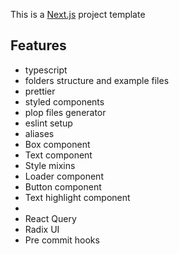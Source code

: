 This is a [Next.js](https://nextjs.org/) project template

## Features

- typescript
- folders structure and example files
- prettier
- styled components
- plop files generator
- eslint setup
- aliases
- Box component
- Text component
- Style mixins
- Loader component
- Button component
- Text highlight component
- 
- React Query
- Radix UI
- Pre commit hooks
